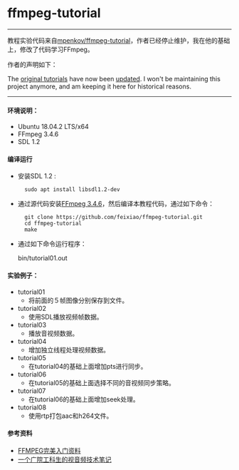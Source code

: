 ffmpeg-tutorial
===============

* * *
教程实验代码来自[mpenkov/ffmpeg-tutorial](https://github.com/mpenkov/ffmpeg-tutorial)，作者已经停止维护，我在他的基础上，修改了代码学习FFmpeg。

作者的声明如下：

The [original tutorials](http://dranger.com/ffmpeg/) have now been [updated](https://ffmpeg.org/pipermail/libav-user/2015-February/007896.html).
I won't be maintaining this project anymore, and am keeping it here for historical reasons.
* * *

#### 环境说明：
+ Ubuntu 18.04.2 LTS/x64
+ FFmpeg 3.4.6
+ SDL 1.2 

#### 编译运行
+ 安装SDL 1.2 :

        sudo apt install libsdl1.2-dev

+ 通过源代码安装[FFmpeg 3.4.6](https://ffmpeg.org/download.html#releases)，然后编译本教程代码，通过如下命令：

	    git clone https://github.com/feixiao/ffmpeg-tutorial.git
    	cd ffmpeg-tutorial
    	make
  
+ 通过如下命令运行程序：
 	
 	 bin/tutorial01.out

#### 实验例子：
+ tutorial01
	+ 将前面的５帧图像分别保存到文件。
+ tutorial02
	+ 使用SDL播放视频帧数据。
+ tutorial03
	+ 播放音视频数据。
+ tutorial04
	+ 增加独立线程处理视频数据。
+ tutorial05
	+ 在tutorial04的基础上面增加pts进行同步。
+ tutorial06
	+ 在tutorial05的基础上面选择不同的音视频同步策略。
+ tutorial07
	+ 在tutorial06的基础上面增加seek处理。
+ tutorial08
	+ 使用rtp打包aac和h264文件。

#### 参考资料
+ [FFMPEG完美入门资料](http://download.csdn.net/download/leeking1989/7111345)
+ [一个广院工科生的视音频技术笔记](http://blog.csdn.net/leixiaohua1020)
